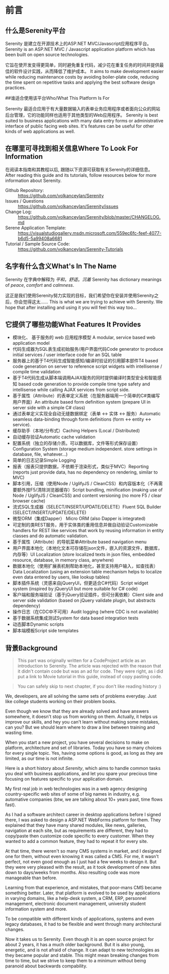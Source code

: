 # 前言

## 什么是Serenity平台

Serenity 是建立在开源技术上的ASP.NET MVC/Javascript应用程序平台。
Serenity is an ASP.NET MVC / Javascript application platform which has been built on open source technologies.

它旨在使开发变得更简单，同时避免重复代码，减少花在重复任务的时间并提供最佳的软件设计实践，从而降低了维护成本。
It aims to make development easier while reducing maintenance costs by avoiding boiler-plate code, reducing the time spent on repetitive tasks and applying the best software design practices.


##谁适合使用该平台Who/What This Platform Is For

Serenity 最适合应用于有大量数据输入的表单业务应用程序或者面向公众的网站后台管理，它的功能同样也适用于其他类型的Web应用程序。
Serenity is best suited to business applications with many data entry forms or administrative interface of public facing web sites. It's features can be useful for other kinds of web applications as well.


## 在哪里可寻找到相关信息Where To Look For Information

在阅读本指南和其教程以后, 跟随以下资源可获取有关Serenity的详细信息。
After reading this guide and its tutorials, follow resources below for more information about Serenity.

<dl>

  <dt>Github Repository:</dt>
  <dd><a href='https://github.com/volkanceylan/Serenity'>https://github.com/volkanceylan/Serenity</a></dd>

  <dt>Issues / Questions</dt>
  <dd><a href='https://github.com/volkanceylan/Serenity/issues'>https://github.com/volkanceylan/Serenity/issues</a></dd>
  
  <dt>Change Log:</dt>
  <dd><a href='https://github.com/volkanceylan/Serenity/blob/master/CHANGELOG.md'>https://github.com/volkanceylan/Serenity/blob/master/CHANGELOG.md</a></dd>

  <dt>Serene Application Template:</dt>
  <dd><a href='https://visualstudiogallery.msdn.microsoft.com/559ec6fc-feef-4077-b6d5-5a99408a6681'>https://visualstudiogallery.msdn.microsoft.com/559ec6fc-feef-4077-b6d5-5a99408a6681</a></dd>

  <dt>Tutorial / Sample Source Code:</dt>
  <dd><a href='https://github.com/volkanceylan/Serenity-Tutorials'>https://github.com/volkanceylan/Serenity-Tutorials</a></dd>


</dl>


## 名字有什么含义What's In The Name

Serenity 在字典中解释为 *平和*，*舒适*，*沉着*
Serenity has dictionary meanings of *peace*, *comfort* and *calmness*.

这正是我们使用Serenity努力实现的目标，我们希望你在安装并使用Serenity之后，你会觉得这太……
This is what we are trying to achieve with Serenity. We hope that after installing and using it you will feel this way too...

## 它提供了哪些功能What Features It Provides

* 模块化、 基于服务的 web 应用程序模型 A modular, service based web application model
* 代码生成器为SQL表生成初始服务/用户界面代码Code generator to produce initial services / user interface code for an SQL table
* 服务器上的基于T4代码生成智能感知/编译时验证的引用脚本部件T4 based code generation on server to reference script widgets with intellisense / compile time validation
* 基于T4代码生成从脚本端调用AJAX服务的同时提供编译时类型安全和智能感知 based code generation to provide compile time type safety and intellisense while calling AJAX services from script side.
* 基于属性（Attribute）的表单定义系统（在服务器端用一个简单的C#类编写用户界面）An attribute based form definition system (prepare UI in server side with a simple C# class)
* 通过表单定义实现全自动无缝数据绑定（表单 <-> 实体 <-> 服务）Automatic seamless data-binding through form definitions (form <-> entity <-> service).
* 缓存助手（本地/分布式）Caching Helpers (Local / Distributed)
* 自动缓存验证Automatic cache validation
* 配置系统（独立的存储介质。可以数据库，文件等形式保存设置）Configuration System (storage medium independent. store settings in database, file, whatever...)
* 简单的日志记录Simple Logging
* 报表（报表只提供数据，不依赖于渲染形式，类似于MVC）Reporting (reports just provide data, has no dependency on rendering, similar to MVC)
* 脚本引用，压缩（使用Node / UglifyJS / CleanCSS）和内容版本化（不再需要额外按F5/清除浏览器缓存）Script bundling, minification (making use of Node / UglifyJS / CleanCSS) and content versioning (no more F5 / clear browser cache)
* 流式SQL生成器（SELECT/INSERT/UPDATE/DELETE）Fluent SQL Builder (SELECT/INSERT/UPDATE/DELETE)
* 微型ORM（集成Dapper） Micro ORM (also Dapper is integrated)
* 可定制的类REST服务，用于实体类的重用信息并做自动验证Customizable handlers for REST like services that work by reusing information in entity classes and do automatic validation.
* 基于属性（Attribute）的导航菜单Attribute based navigation menu
* 用户界面本地化（本地化文本可存储在json文件，嵌入的资源文件，数据库，内存等）UI Localization (store localized texts in json files, embedded resource, database, in memory class, anywhere)
* 数据本地化（使用扩展表机制帮助本地化，甚至支持用户输入，如查找表）Data Localization (using an extension table mechanism helps to localize even data entered by users,  like lookup tables)
* 脚本插件系统（灵感来自jQueryUI，但更适合C#代码）Script widget system (inspired by jQueryUI but more suitable for C# code)
* 客户端和服务端验证（基于jQuery验证插件，但可分离依赖）Client side and server side validation (based on jQuery validate plugin, but abstracts dependency)
* 操作日志（在CDC中不可用）Audit logging (where CDC is not available)
* 基于数据系统集成测试System for data based integration tests
* 动态脚本Dynamic scripts
* 脚本端模板Script side templates

## 背景Background

> This part was originally written for a CodeProject article as an introduction to Serenity. The article was rejected with the reason that it didn't contain code but was an ad for code. They were right, as i did put a link to Movie tutorial in this guide, instead of copy pasting code. 

> You can safely skip to next chapter, if you don't like reading history :)

We, developers, are all solving the same sets of problems everyday. Just like college students working on their problem books.

Even though we know that they are already solved and have answers somewhere, it doesn't stop us from working on them. Actually, it helps us improve our skills, and hey you can't learn without making some mistakes, can you? But we should learn where to draw a line between training and wasting time.

When you start a new project, you have several decisions to make on platform, architecture and set of libraries. Today you have so many choices for every single topic. Yes, having some options is good, as long as they are limited, as our time is not infinite. 

Here is a short history about *Serenity*, which aims to handle common tasks you deal with business applications, and let you spare your precious time focusing on features specific to your application domain.

My first real job in web technologies was in a web agency designing country-specific web sites of some of big names in industry, e.g. automative companies (btw, we are talking about 10+ years past, time flows fast).

As I had a software architect career in desktop applications before I signed there, I was asked to design a ASP.NET WebForms platform for them. They explained that they have many shared modules, like news, galleries, navigation at each site, but as requirements are different, they had to copy/paste then customize code specific to every customer. When they wanted to add a common feature, they had to repeat it for every site.

At that time, there weren't so many CMS systems in market, and I designed one for them, without even knowing it was called a CMS. For me, it wasn't perfect, not even good enough as I just had a few weeks to design it. But they were very pleased with the result, as it took development of new sites down to days/weeks from months. Also resulting code was more manageable than before.

Learning from that experience, and mistakes, that poor-mans CMS became something better. Later, that platform is evolved to be used by applications in varying domains, like a help-desk system, a CRM, ERP, personnel management, electronic document management, university student information system and more.

To be compatible with different kinds of applications, systems and even legacy databases, it had to be flexible and went through many architectural changes.

Now it takes us to Serenity. Even though it is an open source project for about 2 years, it has a much older background. But it is also young, energetic, and is not afraid of change. It can adapt to new technologies as they became popular and stable. This might mean breaking changes from time to time, but we strive to keep them to a minimum without being paranoid about backwards compability.

